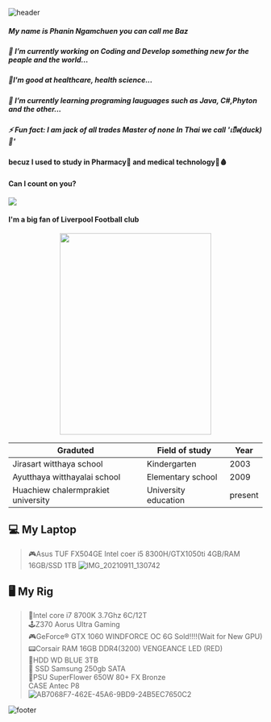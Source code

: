 ![header](https://capsule-render.vercel.app/api?type=wave&color=0:0AD7D7,100:B2F7F7&height=250&section=header&text=Hi%20There!%20Welcome&fontSize=90)
##### My name is Phanin Ngamchuen you can call me Baz
##### 🔭 I’m currently working on Coding and Develop something new for the peaple and the world...  
##### :muscle:I'm good at healthcare, health science...
##### 🌱 I’m currently learning programing lauguages such as Java, C#,Phyton  and the other...  
##### ⚡ Fun fact: I am jack of all trades Master of none In Thai we call 'เป็ด(duck)🦆'  
#### becuz I used to study in Pharmacy:pill: and medical technology:syringe::drop_of_blood:  	
#### Can I count on you?  
![](https://komarev.com/ghpvc/?username=your-github-username&color=red)  
#### I'm a big fan of Liverpool Football club  


<p align="center">
  <img width="300" height="400" src="https://user-images.githubusercontent.com/88023631/161920755-dbc24076-b253-4be0-89f9-750de03edf56.jpg">
</p>

|  Graduted  |  Field of study  |  Year  | 
| ------------- | ------------- | ------------- |
|  Jirasart witthaya school  |  Kindergarten  |2003  |
|  Ayutthaya witthayalai school  |  Elementary school  |  2009  |
|  Huachiew chalermprakiet university  |  University education  |  present  |    


## 💻 My Laptop
> 🎮Asus TUF FX504GE Intel coer i5 8300H/GTX1050ti 4GB/RAM 16GB/SSD 1TB
![IMG_20210911_130742](https://user-images.githubusercontent.com/88023631/161929310-55a8f4b6-4958-40d2-af82-b636c04772ba.jpg)  
## 🖥️ My Rig  
> 🧠Intel core i7 8700K 3.7Ghz 6C/12T  
> 🕹️Z370 Aorus Ultra Gaming  
> 🎮GeForce® GTX 1060 WINDFORCE OC 6G Sold!!!!(Wait for New GPU)  
> 📟Corsair RAM 16GB DDR4(3200) VENGEANCE LED (RED)  
> 🧩HDD WD BLUE 3TB  
> 🎰	SSD Samsung 250gb SATA  
> 🔋PSU SuperFlower 650W 80+ FX Bronze  
> CASE Antec P8  
![AB7068F7-462E-45A6-9BD9-24B5EC7650C2](https://user-images.githubusercontent.com/88023631/161930939-aef9602c-0050-41b6-867f-3c5e93fa366b.jpeg)

![footer](https://capsule-render.vercel.app/api?section=footer&height=250&color=0:0AD7D7,100:B2F7F7)

<!--
**ZibomiN/ZibomIN** is a ✨ _special_ ✨ repository because its `README.md` (this file) appears on your GitHub profile.

Here are some ideas to get you started:

- My name is Phanin Ngamchuen you can call me Baz
🔭 I’m currently working on Coding and Develop something
- 🌱 I’m currently learning ...
- 👯 I’m looking to collaborate on ...
- 🤔 I’m looking for help with ...
- 💬 Ask me about ...
- 📫 How to reach me: ...
- 😄 Pronouns: ...
- ⚡ Fun fact: ...
-->
